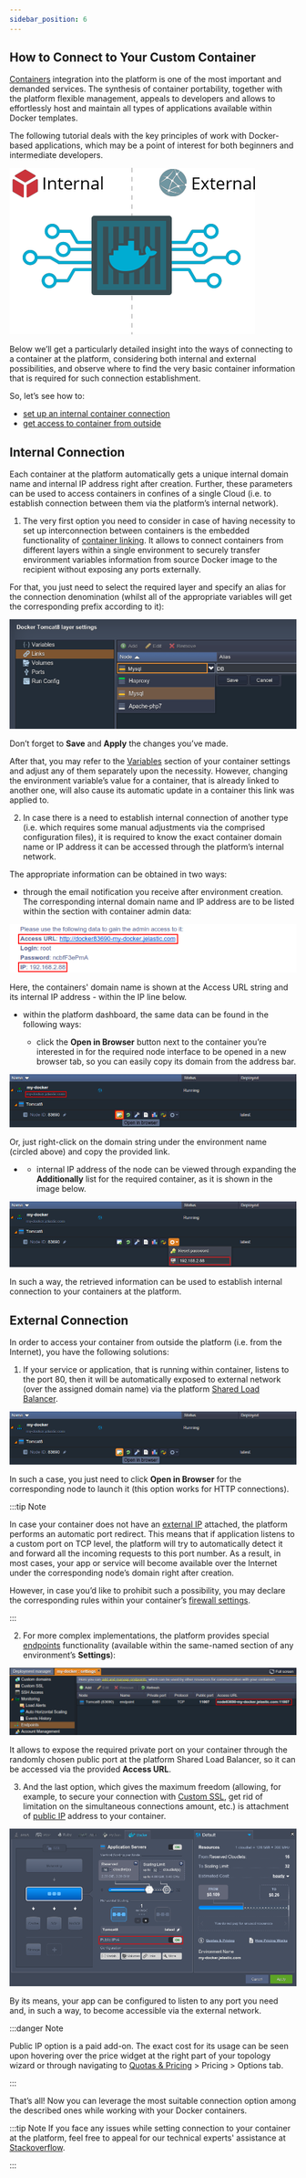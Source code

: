 ```yaml
---
sidebar_position: 6
---
```


## How to Connect to Your Custom Container
[Containers](1) integration into the platform is one of the most important and demanded services. The synthesis of container portability, together with the platform flexible management, appeals to developers and allows to effortlessly host and maintain all types of applications available within Docker templates.

The following tutorial deals with the key principles of work with Docker-based applications, which may be a point of interest for both beginners and intermediate developers.

<div style={{
    display:'flex',
    justifyContent: 'center',
    margin: '0 0 1rem 0'
}}>

![Locale Dropdown](./img/ConnectToCustomContainer/01-container-internal-external-connection.png)

</div>

Below we’ll get a particularly detailed insight into the ways of connecting to a container at the platform, considering both internal and external possibilities, and observe where to find the very basic container information that is required for such connection establishment.

So, let’s see how to:

- [set up an internal container connection](1)
- [get access to container from outside](1)

## Internal Connection
Each container at the platform automatically gets a unique internal domain name and internal IP address right after creation. Further, these parameters can be used to access containers in confines of a single Cloud (i.e. to establish connection between them via the platform’s internal network).

1. The very first option you need to consider in case of having necessity to set up interconnection between containers is the embedded functionality of [container linking](1). It allows to connect containers from different layers within a single environment to securely transfer environment variables information from source Docker image to the recipient without exposing any ports externally.

For that, you just need to select the required layer and specify an alias for the connection denomination (whilst all of the appropriate variables will get the corresponding prefix according to it):

<div style={{
    display:'flex',
    justifyContent: 'center',
    margin: '0 0 1rem 0'
}}>

![Locale Dropdown](./img/ConnectToCustomContainer/02.png)

</div>

Don’t forget to **Save** and **Apply** the changes you’ve made.

After that, you may refer to the [Variables](1) section of your container settings and adjust any of them separately upon the necessity. However, changing the environment variable’s value for a container, that is already linked to another one, will also cause its automatic update in a container this link was applied to.

2. In case there is a need to establish internal connection of another type (i.e. which requires some manual adjustments via the comprised configuration files), it is required to know the exact container domain name or IP address it can be accessed through the platform’s internal network.

The appropriate information can be obtained in two ways:

- through the email notification you receive after environment creation. The corresponding internal domain name and IP address are to be listed within the section with container admin data:

<div style={{
    display:'flex',
    justifyContent: 'center',
    margin: '0 0 1rem 0'
}}>

![Locale Dropdown](./img/ConnectToCustomContainer/03.png)

</div>


Here, the containers' domain name is shown at the Access URL string and its internal IP address - within the IP line below.

- within the platform dashboard, the same data can be found in the following ways:

   - click the **Open in Browser** button next to the container you’re interested in for the required node interface to be opened in a new browser tab, so you can easily copy its domain from the address bar.
   
<div style={{
    display:'flex',
    justifyContent: 'center',
    margin: '0 0 1rem 0'
}}>

![Locale Dropdown](./img/ConnectToCustomContainer/04.png)

</div>

   Or, just right-click on the domain string under the environment name (circled above) and copy the provided link.
   - - internal IP address of the node can be viewed through expanding the **Additionally** list for the required container, as it is shown in the image below.
   
![Locale Dropdown](./img/ConnectToCustomContainer/05.png)

In such a way, the retrieved information can be used to establish internal connection to your containers at the platform.

## External Connection
In order to access your container from outside the platform (i.e. from the Internet), you have the following solutions:

1. If your service or application, that is running within container, listens to the port 80, then it will be automatically exposed to external network (over the assigned domain name) via the platform [Shared Load Balancer](1).

![Locale Dropdown](./img/ConnectToCustomContainer/06.png)

In such a case, you just need to click **Open in Browser** for the corresponding node to launch it (this option works for HTTP connections).

:::tip Note 

In case your container does not have an [external IP](1) attached, the platform performs an automatic port redirect. This means that if application listens to a custom port on TCP level, the platform will try to automatically detect it and forward all the incoming requests to this port number. As a result, in most cases, your app or service will become available over the Internet under the corresponding node’s domain right after creation.

However, in case you’d like to prohibit such a possibility, you may declare the corresponding rules within your container’s [firewall settings](1).

:::

2. For more complex implementations, the platform provides special [endpoints](1) functionality (available within the same-named section of any environment’s **Settings**):

![Locale Dropdown](./img/ConnectToCustomContainer/07.png)

It allows to expose the required private port on your container through the randomly chosen public port at the platform Shared Load Balancer, so it can be accessed via the provided **Access URL**.

3. And the last option, which gives the maximum freedom (allowing, for example, to secure your connection with [Custom SSL](1), get rid of limitation on the simultaneous connections amount, etc.) is attachment of [public IP](1) address to your container.

![Locale Dropdown](./img/ConnectToCustomContainer/08.png)

By its means, your app can be configured to listen to any port you need and, in such a way, to become accessible via the external network.


:::danger Note 

Public IP option is a paid add-on. The exact cost for its usage can be seen upon hovering over the price widget at the right part of your topology wizard or through navigating to [Quotas & Pricing](1) > Pricing > Options tab.

:::

That’s all! Now you can leverage the most suitable connection option among the described ones while working with your Docker containers.

:::tip Note 
If you face any issues while setting connection to your container at the platform, feel free to appeal for our technical experts' assistance at [Stackoverflow](1).

:::